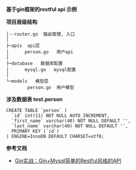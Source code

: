 **基于gin框架的restful api 示例**

**项目层级结构**
```
│--router.go  路由管理, 入口
│
├─apis  api层
│      person.go   用户api
│
├─database   数据库配置
│      mysql.go   mysql配置
│
└─models   模型层
        person.go  用户模型
```

**涉及数据表 test.person**
```
CREATE TABLE `person` (
  `id` int(11) NOT NULL AUTO_INCREMENT,
  `first_name` varchar(40) NOT NULL DEFAULT '',
  `last_name` varchar(40) NOT NULL DEFAULT '',
  PRIMARY KEY (`id`)
) ENGINE=InnoDB DEFAULT CHARSET=utf8;
```

**参考文档**

- [Gin实战：Gin+Mysql简单的Restful风格的API](https://www.jianshu.com/p/a3f63b5da74c)
